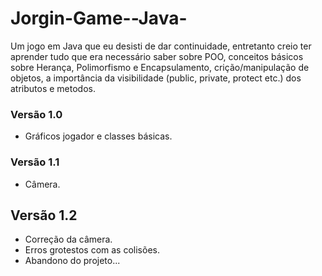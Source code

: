 # Jorgin-Game--Java-
Um jogo em Java que eu desisti de dar continuidade, entretanto creio ter aprender tudo que era necessário saber sobre POO, conceitos básicos sobre Herança, Polimorfismo e Encapsulamento, crição/manipulação de objetos, a importância da visibilidade (public, private, protect etc.) dos atributos e metodos.

### Versão 1.0
- Gráficos jogador e classes básicas.

### Versão 1.1
- Câmera.

## Versão 1.2
- Correção da câmera.
- Erros grotestos com as colisões.
- Abandono do projeto...
